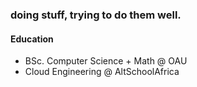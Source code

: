 ### doing stuff, trying to do them well.

#### Education
- BSc. Computer Science + Math @ OAU
- Cloud Engineering @ AltSchoolAfrica
